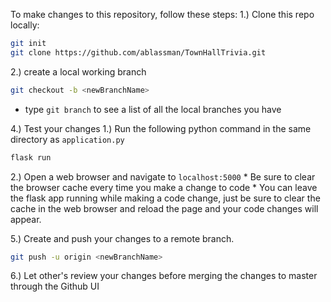 To make changes to this repository, follow these steps:
1.) Clone this repo locally:
```bash
git init
git clone https://github.com/ablassman/TownHallTrivia.git
```
	
2.) create a local working branch
```bash
git checkout -b <newBranchName>
```
  * type ```git branch``` to see a list of all the local branches you have

4.) Test your changes
  1.) Run the following python command in the same directory as ```application.py```
```python
flask run
```
  2.) Open a web browser and navigate to ```localhost:5000```
    * Be sure to clear the browser cache every time you make a change to code
    * You can leave the flask app running while making a code change, just be sure to clear the cache in the web browser and reload the page and your code changes will appear.

5.) Create and push your changes to a remote branch.
```bash
git push -u origin <newBranchName>
```
6.) Let other's review your changes before merging the changes to master through the Github UI
